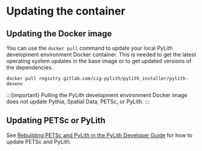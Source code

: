 # Updating the container

## Updating the Docker image

You can use the `docker pull` command to update your local PyLith development environment Docker container.
This is needed to get the latest operating system updates in the base image or to get updated versions of the dependencies.

```{code-block} bash
docker pull registry.gitlab.com/cig-pylith/pylith_installer/pylith-devenv
```

:::{important}
Pulling the PyLith development environment Docker image does not update Pythia, Spatial Data, PETSc, or PyLith.
:::

## Updating PETSc or PyLith

See [Rebuilding PETSc and PyLith in the PyLith Developer Guide](https://pylith.readthedocs.io/en/v4.1.1/developer/contributing/rebuilding.html) for how to update PETSc and PyLith.
